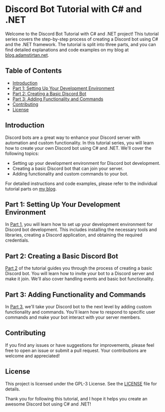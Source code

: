 # Discord Bot Tutorial with C# and .NET

Welcome to the Discord Bot Tutorial with C# and .NET project! This tutorial series covers the step-by-step process of creating a Discord bot using C# and the .NET framework. The tutorial is split into three parts, and you can find detailed explanations and code examples on my blog at [blog.adamstirtan.net](https://blog.adamstirtan.net).

## Table of Contents

- [Introduction](#introduction)
- [Part 1: Setting Up Your Development Environment](#part-1-setting-up-your-development-environment)
- [Part 2: Creating a Basic Discord Bot](#part-2-creating-a-basic-discord-bot)
- [Part 3: Adding Functionality and Commands](#part-3-adding-functionality-and-commands)
- [Contributing](#contributing)
- [License](#license)

## Introduction

Discord bots are a great way to enhance your Discord server with automation and custom functionality. In this tutorial series, you will learn how to create your own Discord bot using C# and .NET. We'll cover the following topics:

- Setting up your development environment for Discord bot development.
- Creating a basic Discord bot that can join your server.
- Adding functionality and custom commands to your bot.

For detailed instructions and code examples, please refer to the individual tutorial parts on [my blog](https://blog.adamstirtan.net).

## Part 1: Setting Up Your Development Environment

In [Part 1]([https://blog.adamstirtan.net/part-1](https://blog.adamstirtan.net/2023/10/create-discord-bot-in-c-and-net-part-1.html)), you will learn how to set up your development environment for Discord bot development. This includes installing the necessary tools and libraries, creating a Discord application, and obtaining the required credentials.

## Part 2: Creating a Basic Discord Bot

[Part 2]([https://blog.adamstirtan.net/part-2](https://blog.adamstirtan.net/2023/10/create-discord-bot-in-c-and-net-part-2.html)) of the tutorial guides you through the process of creating a basic Discord bot. You will learn how to invite your bot to a Discord server and make it join. We'll also cover handling events and basic bot functionality.

## Part 3: Adding Functionality and Commands

In [Part 3]([https://blog.adamstirtan.net/part-3](https://blog.adamstirtan.net/2023/10/create-discord-bot-in-c-and-net-part-3.html)), we'll take your Discord bot to the next level by adding custom functionality and commands. You'll learn how to respond to specific user commands and make your bot interact with your server members.

## Contributing

If you find any issues or have suggestions for improvements, please feel free to open an issue or submit a pull request. Your contributions are welcome and appreciated!

## License

This project is licensed under the GPL-3 License. See the [LICENSE](LICENSE) file for details.

Thank you for following this tutorial, and I hope it helps you create an awesome Discord bot using C# and .NET!
